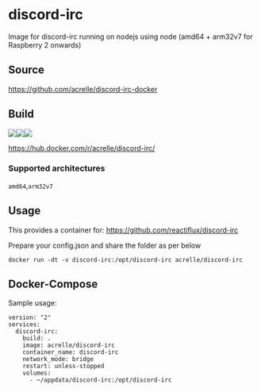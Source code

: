 # discord-irc

Image for discord-irc running on nodejs using node (amd64 + arm32v7 for Raspberry 2 onwards)

## Source
https://github.com/acrelle/discord-irc-docker

## Build

[![](https://images.microbadger.com/badges/version/acrelle/discord-irc.svg)](https://microbadger.com/images/acrelle/discord-irc "Get your own version badge on microbadger.com")[![](https://images.microbadger.com/badges/image/acrelle/discord-irc.svg)](https://microbadger.com/images/acrelle/discord-irc "Get your own image badge on microbadger.com")![](https://travis-ci.com/acrelle/discord-irc-docker.svg?branch=master)

https://hub.docker.com/r/acrelle/discord-irc/

### Supported architectures

`amd64`,`arm32v7`

## Usage
This provides a container for: https://github.com/reactiflux/discord-irc

Prepare your config.json and share the folder as per below

```
docker run -dt -v discord-irc:/opt/discord-irc acrelle/discord-irc
```

## Docker-Compose

Sample usage:

~~~
version: "2"
services:
  discord-irc:
    build: .
    image: acrelle/discord-irc
    container_name: discord-irc
    network_mode: bridge
    restart: unless-stopped
    volumes:
      - ~/appdata/discord-irc:/opt/discord-irc
~~~
